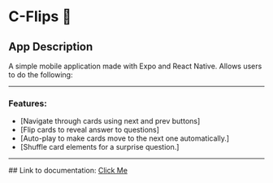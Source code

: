 # <h1>C-Flips 👋</h1>

<h2>App Description</h2>
<p>A simple mobile application made with Expo and React Native. Allows users to do the following:</p>
<hr/>
<h3>Features:</h3>
   <ul>
      <li>[Navigate through cards using next and prev buttons]</li>
      <li>[Flip cards to reveal answer to questions]</li>
      <li>[Auto-play to make cards move to the next one automatically.]</li>
      <li>[Shuffle card elements for a surprise question.]</li>
   </ul>
<hr/>
## Link to documentation: <a href="https://drive.google.com/drive/folders/1B_uCyCHX9on8R-GkgUkizznlYgUYsn_I?usp=sharing">Click Me</a>
